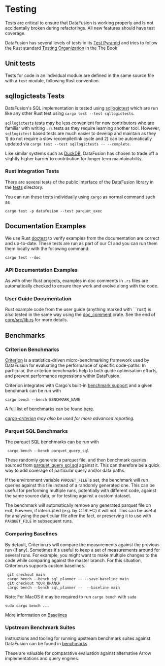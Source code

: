 <!---
  Licensed to the Apache Software Foundation (ASF) under one
  or more contributor license agreements.  See the NOTICE file
  distributed with this work for additional information
  regarding copyright ownership.  The ASF licenses this file
  to you under the Apache License, Version 2.0 (the
  "License"); you may not use this file except in compliance
  with the License.  You may obtain a copy of the License at

    http://www.apache.org/licenses/LICENSE-2.0

  Unless required by applicable law or agreed to in writing,
  software distributed under the License is distributed on an
  "AS IS" BASIS, WITHOUT WARRANTIES OR CONDITIONS OF ANY
  KIND, either express or implied.  See the License for the
  specific language governing permissions and limitations
  under the License.
-->

# Testing

Tests are critical to ensure that DataFusion is working properly and
is not accidentally broken during refactorings. All new features
should have test coverage.

DataFusion has several levels of tests in its [Test
Pyramid](https://martinfowler.com/articles/practical-test-pyramid.html)
and tries to follow the Rust standard [Testing Organization](https://doc.rust-lang.org/book/ch11-03-test-organization.html) in the The Book.

## Unit tests

Tests for code in an individual module are defined in the same source file with a `test` module, following Rust convention.

## sqllogictests Tests

DataFusion's SQL implementation is tested using [sqllogictest](https://github.com/apache/datafusion/tree/main/datafusion/sqllogictest) which are run like any other Rust test using `cargo test --test sqllogictests`.

`sqllogictests` tests may be less convenient for new contributors who are familiar with writing `.rs` tests as they require learning another tool. However, `sqllogictest` based tests are much easier to develop and maintain as they 1) do not require a slow recompile/link cycle and 2) can be automatically updated via `cargo test --test sqllogictests -- --complete`.

Like similar systems such as [DuckDB](https://duckdb.org/dev/testing), DataFusion has chosen to trade off a slightly higher barrier to contribution for longer term maintainability.

### Rust Integration Tests

There are several tests of the public interface of the DataFusion library in the [tests](https://github.com/apache/datafusion/tree/main/datafusion/core/tests) directory.

You can run these tests individually using `cargo` as normal command such as

```shell
cargo test -p datafusion --test parquet_exec
```

## Documentation Examples

We use Rust [doctest] to verify examples from the documentation are correct and
up-to-date. These tests are run as part of our CI and you can run them them
locally with the following command:

```shell
cargo test --doc
```

### API Documentation Examples

As with other Rust projects, examples in doc comments in `.rs` files are
automatically checked to ensure they work and evolve along with the code.

### User Guide Documentation

Rust example code from the user guide (anything marked with \`\`\`rust) is also
tested in the same way using the [doc_comment] crate. See the end of
[core/src/lib.rs] for more details.

[doctest]: https://doc.rust-lang.org/rust-by-example/testing/doc_testing.html
[doc_comment]: https://docs.rs/doc-comment/latest/doc_comment
[core/src/lib.rs]: https://github.com/apache/datafusion/blob/main/datafusion/core/src/lib.rs#L583

## Benchmarks

### Criterion Benchmarks

[Criterion](https://docs.rs/criterion/latest/criterion/index.html) is a statistics-driven micro-benchmarking framework used by DataFusion for evaluating the performance of specific code-paths. In particular, the criterion benchmarks help to both guide optimisation efforts, and prevent performance regressions within DataFusion.

Criterion integrates with Cargo's built-in [benchmark support](https://doc.rust-lang.org/cargo/commands/cargo-bench.html) and a given benchmark can be run with

```
cargo bench --bench BENCHMARK_NAME
```

A full list of benchmarks can be found [here](https://github.com/apache/datafusion/tree/main/datafusion/core/benches).

_[cargo-criterion](https://github.com/bheisler/cargo-criterion) may also be used for more advanced reporting._

### Parquet SQL Benchmarks

The parquet SQL benchmarks can be run with

```
 cargo bench --bench parquet_query_sql
```

These randomly generate a parquet file, and then benchmark queries sourced from [parquet_query_sql.sql](../../../datafusion/core/benches/parquet_query_sql.sql) against it. This can therefore be a quick way to add coverage of particular query and/or data paths.

If the environment variable `PARQUET_FILE` is set, the benchmark will run queries against this file instead of a randomly generated one. This can be useful for performing multiple runs, potentially with different code, against the same source data, or for testing against a custom dataset.

The benchmark will automatically remove any generated parquet file on exit, however, if interrupted (e.g. by CTRL+C) it will not. This can be useful for analysing the particular file after the fact, or preserving it to use with `PARQUET_FILE` in subsequent runs.

### Comparing Baselines

By default, Criterion.rs will compare the measurements against the previous run (if any). Sometimes it's useful to keep a set of measurements around for several runs. For example, you might want to make multiple changes to the code while comparing against the master branch. For this situation, Criterion.rs supports custom baselines.

```
 git checkout main
 cargo bench --bench sql_planner -- --save-baseline main
 git checkout YOUR_BRANCH
 cargo bench --bench sql_planner --  --baseline main
```

Note: For MacOS it may be required to run `cargo bench` with `sudo`

```
sudo cargo bench ...
```

More information on [Baselines](https://bheisler.github.io/criterion.rs/book/user_guide/command_line_options.html#baselines)

### Upstream Benchmark Suites

Instructions and tooling for running upstream benchmark suites against DataFusion can be found in [benchmarks](https://github.com/apache/datafusion/tree/main/benchmarks).

These are valuable for comparative evaluation against alternative Arrow implementations and query engines.
